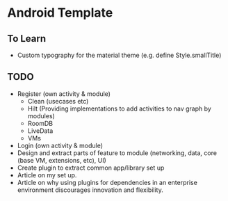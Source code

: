 # Android Template

## To Learn
- Custom typography for the material theme (e.g. define Style.smallTitle)

## TODO
- Register (own activity & module)
  - Clean (usecases etc)
  - Hilt (Providing implementations to add activities to nav graph by modules)
  - RoomDB
  - LiveData
  - VMs
- Login (own activity & module)
- Design and extract parts of feature to module (networking, data, core (base VM, extensions, etc), UI)
- Create plugin to extract common app/library set up
- Article on my set up.
- Article on why using plugins for dependencies in an enterprise environment discourages innovation and flexibility. 